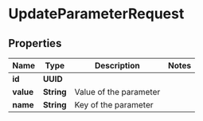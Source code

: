 

# UpdateParameterRequest


## Properties

| Name | Type | Description | Notes |
|------------ | ------------- | ------------- | -------------|
|**id** | **UUID** |  |  |
|**value** | **String** | Value of the parameter |  |
|**name** | **String** | Key of the parameter |  |



